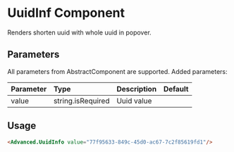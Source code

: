 # UuidInf Component

Renders shorten uuid with whole uuid in popover.

## Parameters

All parameters from AbstractComponent are supported. Added parameters:

| Parameter | Type | Description | Default  |
| --- | :--- | :--- | :--- |
| value | string.isRequired  | Uuid value |  ||


## Usage

```html
<Advanced.UuidInfo value="77f95633-849c-45d0-ac67-7c2f85619fd1"/>
```

